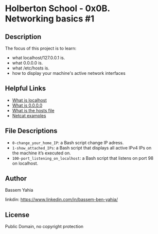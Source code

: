 # Holberton School - 0x0B. Networking basics #1
## Description

The focus of this project is to learn:
* what localhost/127.0.0.1 is.
* what 0.0.0.0 is.
* what /etc/hosts is.
* how to display your machine's active network interfaces

## Helpful Links
* <a href="https://en.wikipedia.org/wiki/Localhost">What is localhost</a>
* <a href="https://en.wikipedia.org/wiki/0.0.0.0">What is 0.0.0.0</a>
* <a href="https://www.makeuseof.com/tag/modify-manage-hosts-file-linux/">What is the hosts file</a>
* <a href="https://www.thegeekstuff.com/2012/04/nc-command-examples/">Netcat examples</a>

## File Descriptions
- ``0-change_your_home_IP``: a Bash script change IP adress.
- ``1-show_attached_IPs``: a Bash script that displays all active IPv4 IPs on the machine it’s executed on.
- ``100-port_listening_on_localhost``: a Bash script that listens on port 98 on localhost.

## Author
Bassem Yahia

linkdin: https://www.linkedin.com/in/bassem-ben-yahia/

## License
Public Domain, no copyright protection
